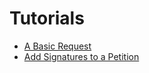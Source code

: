 # Tutorials

* [A Basic Request](a-basic-request.md)
* [Add Signatures to a Petition](add-signatures-to-a-petition.md)
